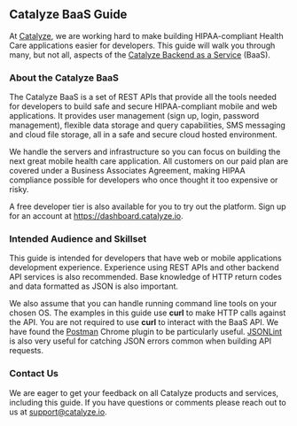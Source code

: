 ## Catalyze BaaS Guide

At [Catalyze](https://www.catalyze.io/), we are working hard to make building HIPAA-compliant Health Care applications easier for developers. This guide will walk you through many, but not all, aspects of the [Catalyze Backend as a Service](https://www.catalyze.io/backend-as-a-service/) (BaaS).

### About the Catalyze BaaS

The Catalyze BaaS is a set of REST APIs that provide all the tools needed for developers to build safe and secure HIPAA-compliant mobile and web applications. It provides user management (sign up, login, password management), flexible data storage and query capabilities, SMS messaging and cloud file storage, all in a safe and secure cloud hosted environment.

We handle the servers and infrastructure so you can focus on building the next great mobile health care application. All customers on our paid plan are covered under a Business Associates Agreement, making HIPAA compliance possible for developers who once thought it too expensive or risky.

A free developer tier is also available for you to try out the platform. Sign up for an account at https://dashboard.catalyze.io.

### Intended Audience and Skillset

This guide is intended for developers that have web or mobile applications development experience. Experience using REST APIs and other backend API services is also recommended. Base knowledge of HTTP return codes and data formatted as JSON is also important.

We also assume that you can handle running command line tools on your chosen OS. The examples in this guide use **curl** to make HTTP calls against the API. You are not required to use **curl** to interact with the BaaS API. We have found the [Postman](https://www.google.com/url?sa=t&rct=j&q=&esrc=s&source=web&cd=1&cad=rja&uact=8&ved=0CCYQFjAA&url=https%3A%2F%2Fchrome.google.com%2Fwebstore%2Fdetail%2Fpostman-rest-client%2Ffdmmgilgnpjigdojojpjoooidkmcomcm%3Fhl%3Den&ei=RQGIU5_BItS1sAS-sIHQDw&usg=AFQjCNHaecLwAKk91gpdCY_y1x_ViIrHwQ&bvm=bv.67720277,d.cWc) Chrome plugin to be particularly useful. [JSONLint](http://jsonlint.com/) is also very useful for catching JSON errors common when building API requests.

### Contact Us

We are eager to get your feedback on all Catalyze products and services, including this guide. If you have questions or comments please reach out to us at [support@catalyze.io](mailto:support@catalyze.io).




